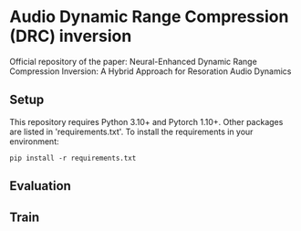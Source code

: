 # Audio Dynamic Range Compression (DRC) inversion
Official repository of the paper: Neural-Enhanced Dynamic Range Compression Inversion: A Hybrid Approach for Resoration Audio Dynamics

## Setup
This repository requires Python 3.10+ and Pytorch 1.10+. Other packages are listed in 'requirements.txt'.
To install the requirements in your environment:
```
pip install -r requirements.txt
```

## Evaluation


## Train




